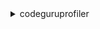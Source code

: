 <details><summary>codeguruprofiler</summary><blockquote>

- **<details><summary>add-notification-channels</summary><blockquote>**

  * --channels
  * --profiling-group-name
  * --cli-input-json
  * --cli-input-yaml
  * --generate-cli-skeleton


- **<details><summary>batch-get-frame-metric-data</summary><blockquote>**

  * --end-time
  * --frame-metrics
  * --period
  * --profiling-group-name
  * --start-time
  * --target-resolution
  * --cli-input-json
  * --cli-input-yaml
  * --generate-cli-skeleton


- **<details><summary>configure-agent</summary><blockquote>**

  * --fleet-instance-id
  * --metadata
  * --profiling-group-name
  * --cli-input-json
  * --cli-input-yaml
  * --generate-cli-skeleton


- **<details><summary>create-profiling-group</summary><blockquote>**

  * --agent-orchestration-config
  * --client-token
  * --compute-platform
  * --profiling-group-name
  * --tags
  * --cli-input-json
  * --cli-input-yaml
  * --generate-cli-skeleton


- **<details><summary>delete-profiling-group</summary><blockquote>**

  * --profiling-group-name
  * --cli-input-json
  * --cli-input-yaml
  * --generate-cli-skeleton


- **<details><summary>describe-profiling-group</summary><blockquote>**

  * --profiling-group-name
  * --cli-input-json
  * --cli-input-yaml
  * --generate-cli-skeleton


- **<details><summary>get-findings-report-account-summary</summary><blockquote>**

  * --daily-reports-only
  * --no-daily-reports-only
  * --max-results
  * --next-token
  * --cli-input-json
  * --cli-input-yaml
  * --generate-cli-skeleton


- **<details><summary>get-notification-configuration</summary><blockquote>**

  * --profiling-group-name
  * --cli-input-json
  * --cli-input-yaml
  * --generate-cli-skeleton


- **<details><summary>get-policy</summary><blockquote>**

  * --profiling-group-name
  * --cli-input-json
  * --cli-input-yaml
  * --generate-cli-skeleton


- **<details><summary>get-profile</summary><blockquote>**

  * --accept
  * --end-time
  * --max-depth
  * --period
  * --profiling-group-name
  * --start-time


- **<details><summary>get-recommendations</summary><blockquote>**

  * --end-time
  * --locale
  * --profiling-group-name
  * --start-time
  * --cli-input-json
  * --cli-input-yaml
  * --generate-cli-skeleton


- **<details><summary>help</summary><blockquote>**

  * 


- **<details><summary>list-findings-reports</summary><blockquote>**

  * --daily-reports-only
  * --no-daily-reports-only
  * --end-time
  * --max-results
  * --next-token
  * --profiling-group-name
  * --start-time
  * --cli-input-json
  * --cli-input-yaml
  * --generate-cli-skeleton


- **<details><summary>list-profile-times</summary><blockquote>**

  * --end-time
  * --order-by
  * --period
  * --profiling-group-name
  * --start-time
  * --cli-input-json
  * --cli-input-yaml
  * --starting-token
  * --page-size
  * --max-items
  * --generate-cli-skeleton


- **<details><summary>list-profiling-groups</summary><blockquote>**

  * --include-description
  * --no-include-description
  * --max-results
  * --next-token
  * --cli-input-json
  * --cli-input-yaml
  * --generate-cli-skeleton


- **<details><summary>list-tags-for-resource</summary><blockquote>**

  * --resource-arn
  * --cli-input-json
  * --cli-input-yaml
  * --generate-cli-skeleton


- **<details><summary>post-agent-profile</summary><blockquote>**

  * --agent-profile
  * --content-type
  * --profile-token
  * --profiling-group-name
  * --cli-input-json
  * --cli-input-yaml
  * --generate-cli-skeleton


- **<details><summary>put-permission</summary><blockquote>**

  * --action-group
  * --principals
  * --profiling-group-name
  * --revision-id
  * --cli-input-json
  * --cli-input-yaml
  * --generate-cli-skeleton


- **<details><summary>remove-notification-channel</summary><blockquote>**

  * --channel-id
  * --profiling-group-name
  * --cli-input-json
  * --cli-input-yaml
  * --generate-cli-skeleton


- **<details><summary>remove-permission</summary><blockquote>**

  * --action-group
  * --profiling-group-name
  * --revision-id
  * --cli-input-json
  * --cli-input-yaml
  * --generate-cli-skeleton


- **<details><summary>submit-feedback</summary><blockquote>**

  * --anomaly-instance-id
  * --comment
  * --profiling-group-name
  * --type
  * --cli-input-json
  * --cli-input-yaml
  * --generate-cli-skeleton


- **<details><summary>tag-resource</summary><blockquote>**

  * --resource-arn
  * --tags
  * --cli-input-json
  * --cli-input-yaml
  * --generate-cli-skeleton


- **<details><summary>untag-resource</summary><blockquote>**

  * --resource-arn
  * --tag-keys
  * --cli-input-json
  * --cli-input-yaml
  * --generate-cli-skeleton


- **<details><summary>update-profiling-group</summary><blockquote>**

  * --agent-orchestration-config
  * --profiling-group-name
  * --cli-input-json
  * --cli-input-yaml
  * --generate-cli-skeleton


</blockquote></details>
</blockquote></details>
</blockquote></details>
</blockquote></details>
</blockquote></details>
</blockquote></details>
</blockquote></details>
</blockquote></details>
</blockquote></details>
</blockquote></details>
</blockquote></details>
</blockquote></details>
</blockquote></details>
</blockquote></details>
</blockquote></details>
</blockquote></details>
</blockquote></details>
</blockquote></details>
</blockquote></details>
</blockquote></details>
</blockquote></details>
</blockquote></details>
</blockquote></details>
</blockquote></details>
</blockquote></details>
